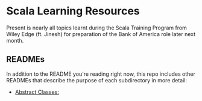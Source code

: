 # Scala Learning Resources
Present is nearly all topics learnt during the Scala Training Program from Wiley Edge (ft. Jinesh) for preparation of the Bank of America role later next month.

## READMEs
In addition to the README you're reading right now, this repo includes other READMEs that describe the purpose of each subdirectory in more detail:
- [Abstract Classes: ](https://github.com/aycank/ScalaLearningResources/blob/main/src/main/scala/abstractclass/README.md)
